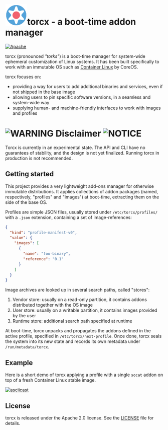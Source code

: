 <img align="left" width="70px" src="Documentation/torcx.png" />

# torcx - a boot-time addon manager

[![Apache](https://img.shields.io/badge/license-Apache%202.0-blue.svg)](LICENSE)


torcx (pronounced _"torks"_) is a boot-time manager for system-wide ephemeral customization of Linux systems.
It has been built specifically to work with an immutable OS such as [Container Linux][coreos-cl] by CoreOS.

[coreos-cl]: https://coreos.com/releases/

torcx focuses on:
* providing a way for users to add additional binaries and services, even if not shipped in the base image
* allowing users to pin specific software versions, in a seamless and system-wide way
* supplying human- and machine-friendly interfaces to work with images and profiles

# <img src="https://upload.wikimedia.org/wikipedia/commons/thumb/d/dd/Achtung.svg/2000px-Achtung.svg.png" alt="WARNING" width="25" height="25"> Disclaimer <img src="https://upload.wikimedia.org/wikipedia/commons/thumb/d/dd/Achtung.svg/2000px-Achtung.svg.png" alt="NOTICE" width="25" height="25">

Torcx is currently in an experimental state. The API and CLI have no guarantees of stability, and the design is not yet finalized. Running torcx in production is not recommended.


## Getting started

This project provides a very lightweight add-ons manager for otherwise immutable distributions.
It applies collections of addon packages (named, respectively, "profiles" and "images") at boot-time, extracting them on the side of the base OS.

Profiles are simple JSON files, usually stored under `/etc/torcx/profiles/` with a `.json` extension, containing a set of image-references:

```json
{
  "kind": "profile-manifest-v0",
  "value": {
    "images": [
      {
        "name": "foo-binary",
        "reference": "0.1"
      }
    ]
  }
}

```

Image archives are looked up in several search paths, called "stores":
 1. Vendor store: usually on a read-only partition, it contains addons distributed together with the OS image
 1. User store: usually on a writable partition, it contains images provided by the user
 1. Runtime store: additional search path specified at runtime

At boot-time, torcx unpacks and propagates the addons defined in the active profile, specified in `/etc/torcx/next-profile`.
Once done, torcx seals the system into its new state and records its own metadata under `/run/metadata/torcx`.

## Example

Here is a short demo of torcx applying a profile with a single `socat` addon on top of a fresh Container Linux stable image.

[![asciicast](https://asciinema.org/a/115034.png)](https://asciinema.org/a/115034)

## License

torcx is released under the Apache 2.0 license. See the [LICENSE](LICENSE) file for details.
